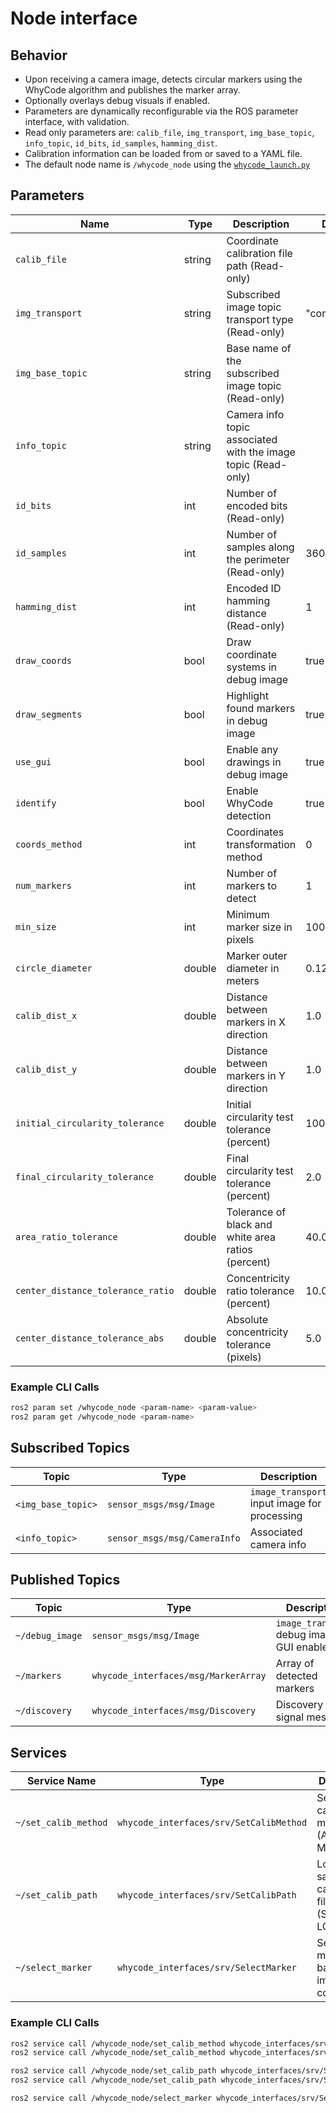 # Node interface

## Behavior

- Upon receiving a camera image, detects circular markers using the WhyCode algorithm and publishes the marker array.
- Optionally overlays debug visuals if enabled.
- Parameters are dynamically reconfigurable via the ROS parameter interface, with validation.
- Read only parameters are: `calib_file`, `img_transport`, `img_base_topic`, `info_topic`, `id_bits`, `id_samples`, `hamming_dist`.
- Calibration information can be loaded from or saved to a YAML file.
- The default node name is `/whycode_node` using the [`whycode_launch.py`](../launch/whycode_launch.py)

## Parameters

| Name                              | Type   | Description                                                   | Default              |
|-----------------------------------|--------|---------------------------------------------------------------|----------------------|
| `calib_file`                      | string | Coordinate calibration file path (Read-only)                  |                      |
| `img_transport`                   | string | Subscribed image topic transport type (Read-only)             | "compressed"         |
| `img_base_topic`                  | string | Base name of the subscribed image topic (Read-only)           |                      |
| `info_topic`                      | string | Camera info topic associated with the image topic (Read-only) |                      |
| `id_bits`                         | int    | Number of encoded bits (Read-only)                            |                      |
| `id_samples`                      | int    | Number of samples along the perimeter (Read-only)             | 360                  |
| `hamming_dist`                    | int    | Encoded ID hamming distance (Read-only)                       | 1                    |
| `draw_coords`                     | bool   | Draw coordinate systems in debug image                        | true                 |
| `draw_segments`                   | bool   | Highlight found markers in debug image                        | true                 |
| `use_gui`                         | bool   | Enable any drawings in debug image                            | true                 |
| `identify`                        | bool   | Enable WhyCode detection                                      | true                 |
| `coords_method`                   | int    | Coordinates transformation method                             | 0                    |
| `num_markers`                     | int    | Number of markers to detect                                   | 1                    |
| `min_size`                        | int    | Minimum marker size in pixels                                 | 100                  |
| `circle_diameter`                 | double | Marker outer diameter in meters                               | 0.122                |
| `calib_dist_x`                    | double | Distance between markers in X direction                       | 1.0                  |
| `calib_dist_y`                    | double | Distance between markers in Y direction                       | 1.0                  |
| `initial_circularity_tolerance`   | double | Initial circularity test tolerance (percent)                  | 100.0                |
| `final_circularity_tolerance`     | double | Final circularity test tolerance (percent)                    | 2.0                  |
| `area_ratio_tolerance`            | double | Tolerance of black and white area ratios (percent)            | 40.0                 |
| `center_distance_tolerance_ratio` | double | Concentricity ratio tolerance (percent)                       | 10.0                 |
| `center_distance_tolerance_abs`   | double | Absolute concentricity tolerance (pixels)                     | 5.0                  |

### Example CLI Calls

```bash
ros2 param set /whycode_node <param-name> <param-value>
ros2 param get /whycode_node <param-name>
```

## Subscribed Topics

| Topic              | Type                         | Description                                  |
|--------------------|------------------------------|----------------------------------------------|
| `<img_base_topic>` | `sensor_msgs/msg/Image`      | `image_transport` input image for processing |
| `<info_topic>`     | `sensor_msgs/msg/CameraInfo` | Associated camera info                       |

## Published Topics

| Topic           | Type                                 | Description                                    |
|-----------------|--------------------------------------|------------------------------------------------|
| `~/debug_image` | `sensor_msgs/msg/Image`              | `image_transport` debug image (if GUI enabled) |
| `~/markers`     | `whycode_interfaces/msg/MarkerArray` | Array of detected markers                      |
| `~/discovery`   | `whycode_interfaces/msg/Discovery`   | Discovery signal message                       |

## Services

| Service Name         | Type                                    | Description                                    |
|----------------------|-----------------------------------------|------------------------------------------------|
| `~/set_calib_method` | `whycode_interfaces/srv/SetCalibMethod` | Select calibration method (AUTO=0, MANUAL=1)   |
| `~/set_calib_path`   | `whycode_interfaces/srv/SetCalibPath`   | Load or save calibration file (SAVE=0, LOAD=1) |
| `~/select_marker`    | `whycode_interfaces/srv/SelectMarker`   | Select marker based on image pixel coordinate  |

### Example CLI Calls

```bash
ros2 service call /whycode_node/set_calib_method whycode_interfaces/srv/SetCalibMethod "{method: 0}"  # AUTO
ros2 service call /whycode_node/set_calib_method whycode_interfaces/srv/SetCalibMethod "{method: 1}"  # MANUAL

ros2 service call /whycode_node/set_calib_path whycode_interfaces/srv/SetCalibPath "{action: 0, path: '/path/to/calib.yaml'}"  # SAVE
ros2 service call /whycode_node/set_calib_path whycode_interfaces/srv/SetCalibPath "{action: 1, path: '/path/to/calib.yaml'}"  # LOAD

ros2 service call /whycode_node/select_marker whycode_interfaces/srv/SelectMarker "{point: {x: 100.0, y: 200.0, z: 0.0}}"  # (x,y) px
